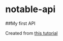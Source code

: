 # notable-api

##My first API 

Created from [this tutorial](https://medium.freecodecamp.com/building-a-simple-node-js-api-in-under-30-minutes-a07ea9e390d2#.eoiueqyjz)
